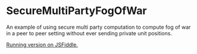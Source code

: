 SecureMultiPartyFogOfWar
========================

An example of using secure multi party computation to compute fog of war in a peer to peer setting without ever sending private unit positions.

[Running version on JSFiddle.](http://jsfiddle.net/nZHZ8/22)
